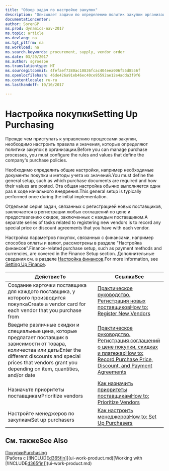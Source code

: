 ```yaml
---
title: "Обзор задач по настройке закупок"
description: "Описывает задачи по определению политик закупки организации и настройки процессы покупки."
documentationcenter: 
author: SorenGP
ms.prod: dynamics-nav-2017
ms.topic: article
ms.devlang: na
ms.tgt_pltfrm: na
ms.workload: na
ms.search.keywords: procurement, supply, vendor order
ms.date: 03/29/2017
ms.author: sgroespe
ms.translationtype: HT
ms.sourcegitcommit: 4fefaef7380ac10836fcac404eea006f55d8556f
ms.openlocfilehash: 46de426a91eb46ec40ce95592ae12e4adda3f9f6
ms.contentlocale: ru-ru
ms.lasthandoff: 10/16/2017

---
```

# <a name="setting-up-purchasing"></a><span data-ttu-id="22c48-103">Настройка покупки</span><span class="sxs-lookup"><span data-stu-id="22c48-103">Setting Up Purchasing</span></span>
<span data-ttu-id="22c48-104">Прежде чем приступать к управлению процессами закупки, необходимо настроить правила и значения, которые определяют политики закупок в организации.</span><span class="sxs-lookup"><span data-stu-id="22c48-104">Before you can manage purchase processes, you must configure the rules and values that define the company's purchase policies.</span></span>

<span data-ttu-id="22c48-105">Необходимо определить общие настройки, например необходимые документы покупки и методы учета их значений.</span><span class="sxs-lookup"><span data-stu-id="22c48-105">You must define the general setup, such as which purchase documents are required and how their values are posted.</span></span> <span data-ttu-id="22c48-106">Эта общая настройка обычно выполняется один раз в ходе начального внедрения.</span><span class="sxs-lookup"><span data-stu-id="22c48-106">This general setup is typically performed once during the initial implementation.</span></span>

<span data-ttu-id="22c48-107">Отдельная серия задач, связанных с регистрацией новых поставщиков, заключается в регистрации любых соглашений по цене и предоставлению скидок, заключенных с каждым поставщиком.</span><span class="sxs-lookup"><span data-stu-id="22c48-107">A separate series of tasks related to registering new vendors is to record any special price or discount agreements that you have with each vendor.</span></span>

<span data-ttu-id="22c48-108">Настройка параметров покупок, связанных с финансами, например способов оплаты и валют, рассмотрены в разделе "Настройка финансов".</span><span class="sxs-lookup"><span data-stu-id="22c48-108">Finance-related purchase setup, such as payment methods and currencies, are covered in the Finance Setup section.</span></span> <span data-ttu-id="22c48-109">Дополнительные сведения см. в разделе [Настройка финансов](finance-setup-finance.md).</span><span class="sxs-lookup"><span data-stu-id="22c48-109">For more information, see [Setting Up Finance](finance-setup-finance.md).</span></span>

| <span data-ttu-id="22c48-110">Действие</span><span class="sxs-lookup"><span data-stu-id="22c48-110">To</span></span> | <span data-ttu-id="22c48-111">Ссылка</span><span class="sxs-lookup"><span data-stu-id="22c48-111">See</span></span> |
| --- | --- |
| <span data-ttu-id="22c48-112">Создание карточки поставщика для каждого поставщика, у которого производится покупка</span><span class="sxs-lookup"><span data-stu-id="22c48-112">Create a vendor card for each vendor that you purchase from</span></span>|[<span data-ttu-id="22c48-113">Практическое руководство. Регистрация новых поставщиков</span><span class="sxs-lookup"><span data-stu-id="22c48-113">How to: Register New Vendors</span></span>](purchasing-how-register-new-vendors.md) |
| <span data-ttu-id="22c48-114">Введите различные скидки и специальные цена, которые предлагает поставщик в зависимости от товара, количества или даты</span><span class="sxs-lookup"><span data-stu-id="22c48-114">Enter the different discounts and special prices that vendors grant you depending on item, quantities, and/or date</span></span> |[<span data-ttu-id="22c48-115">Практическое руководство. Регистрация соглашений о цене покупки, скидках и платежах</span><span class="sxs-lookup"><span data-stu-id="22c48-115">How to: Record Purchase Price, Discount, and Payment Agreements</span></span>](purchasing-how-record-purchase-price-discount-payment-agreements.md) |
| <span data-ttu-id="22c48-116">Назначьте приоритеты поставщикам</span><span class="sxs-lookup"><span data-stu-id="22c48-116">Prioritize vendors</span></span> |[<span data-ttu-id="22c48-117">Как назначить приоритеты поставщикам</span><span class="sxs-lookup"><span data-stu-id="22c48-117">How to: Prioritize Vendors</span></span>](purchasing-how-prioritize-vendors.md) |
| <span data-ttu-id="22c48-118">Настройте менеджеров по закупкам</span><span class="sxs-lookup"><span data-stu-id="22c48-118">Set up purchasers</span></span> |[<span data-ttu-id="22c48-119">Как настроить менеджеров</span><span class="sxs-lookup"><span data-stu-id="22c48-119">How to: Set Up Purchasers</span></span>](purchasing-how-setup-purchasers.md) |

## <a name="see-also"></a><span data-ttu-id="22c48-120">См. также</span><span class="sxs-lookup"><span data-stu-id="22c48-120">See Also</span></span>
[<span data-ttu-id="22c48-121">Покупки</span><span class="sxs-lookup"><span data-stu-id="22c48-121">Purchasing</span></span>](purchasing-manage-purchasing.md)  
<span data-ttu-id="22c48-122">[Работа с [!INCLUDE[d365fin](includes/d365fin_md.md)]](ui-work-product.md)</span><span class="sxs-lookup"><span data-stu-id="22c48-122">[Working with [!INCLUDE[d365fin](includes/d365fin_md.md)]](ui-work-product.md)</span></span>

